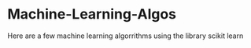 # Machine-Learning-Algos
Here are a few machine learning algorrithms using the library scikit learn
